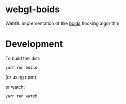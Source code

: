 # webgl-boids
WebGL implementation of the [boids](http://www.red3d.com/cwr/boids/) flocking algorithm.

# Development
To build the dist:
```
yarn run build
```
(or using npm)

or watch:
```
yarn run watch
```
